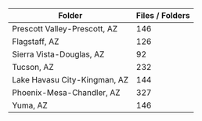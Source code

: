 | Folder                       |   Files / Folders |
|------------------------------|-------------------|
| Prescott Valley-Prescott, AZ |               146 |
| Flagstaff, AZ                |               126 |
| Sierra Vista-Douglas, AZ     |                92 |
| Tucson, AZ                   |               232 |
| Lake Havasu City-Kingman, AZ |               144 |
| Phoenix-Mesa-Chandler, AZ    |               327 |
| Yuma, AZ                     |               146 |